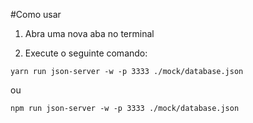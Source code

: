 #Como usar

1. Abra uma nova aba no terminal

2. Execute o seguinte comando:
```
yarn run json-server -w -p 3333 ./mock/database.json
```
ou
```
npm run json-server -w -p 3333 ./mock/database.json
```